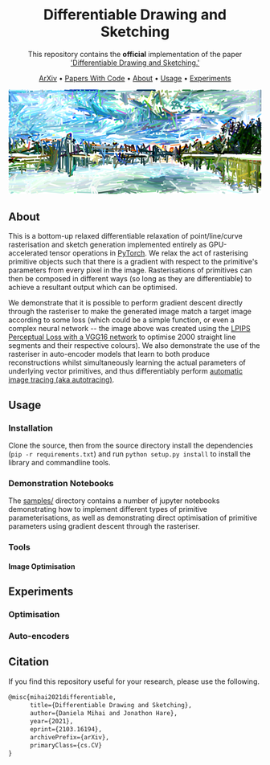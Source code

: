 <div align="center">
  
# Differentiable Drawing and Sketching

This repository contains the __official__ implementation of the paper ['Differentiable Drawing and Sketching.'](https://arxiv.org/abs/2103.16194)


<p align="center">
  <a href="https://arxiv.org/abs/2103.16194">ArXiv</a> •
  <a href="https://paperswithcode.com/paper/differentiable-drawing-and-sketching">Papers With Code</a> •
  <a href="#about">About</a> •
  <a href="#usage">Usage</a> •
  <a href="#experiments">Experiments</a> 
</p>

<img src="results/vancouver/final-800px.png"/>
</a>

</div>

## About

This is a bottom-up relaxed differentiable relaxation of point/line/curve rasterisation and sketch generation implemented entirely as GPU-accelerated tensor operations in [PyTorch](http://pytorch.org). We relax the act of rasterising primitive objects such that there is a gradient with respect to the primitive's parameters from every pixel in the image. Rasterisations of primitives can then be composed in different ways (so long as they are differentiable) to achieve a resultant output which can be optimised. 

We demonstrate that it is possible to perform gradient descent directly through the rasteriser to make the generated image match a target image according to some loss (which could be a simple function, or even a complex neural network -- the image above was created using the [LPIPS Perceptual Loss with a VGG16 network](https://github.com/richzhang/PerceptualSimilarity) to optimise 2000 straight line segments and their respective colours). We also demonstrate the use of the rasteriser in auto-encoder models that learn to both produce reconstructions whilst simultaneously learning the actual parameters of underlying vector primitives, and thus differentiably perform [automatic image tracing (aka autotracing)](https://en.wikipedia.org/wiki/Image_tracing).

## Usage

### Installation

Clone the source, then from the source directory install the dependencies (`pip -r requirements.txt`) and run `python setup.py install` to install the library and commandline tools.

### Demonstration Notebooks

The [samples/](samples/) directory contains a number of jupyter notebooks demonstrating how to implement different types of primitive parameterisations, as well as demonstrating direct optimisation of primitive parameters using gradient descent through the rasteriser.

### Tools

#### Image Optimisation

## Experiments

### Optimisation

### Auto-encoders


## Citation

If you find this repository useful for your research, please use the following.

	@misc{mihai2021differentiable,
	      title={Differentiable Drawing and Sketching}, 
	      author={Daniela Mihai and Jonathon Hare},
	      year={2021},
	      eprint={2103.16194},
	      archivePrefix={arXiv},
	      primaryClass={cs.CV}
	}
